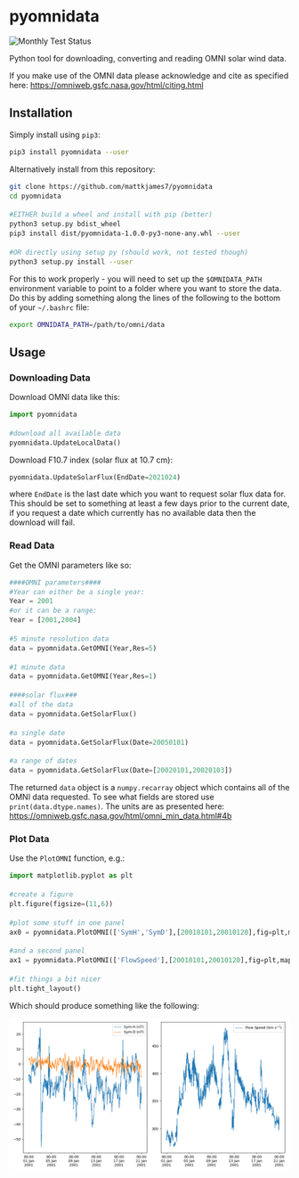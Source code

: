 # pyomnidata

![Monthly Test Status](https://github.com/mattkjames7/pyomnidata/actions/workflows/monthly_test.yml/badge.svg)

Python tool for downloading, converting and reading OMNI solar wind data.

If you make use of the OMNI data please acknowledge and cite as specified here: https://omniweb.gsfc.nasa.gov/html/citing.html

## Installation

Simply install using `pip3`:

```bash
pip3 install pyomnidata --user
```

Alternatively install from this repository:

```bash
git clone https://github.com/mattkjames7/pyomnidata
cd pyomnidata

#EITHER build a wheel and install with pip (better)
python3 setup.py bdist_wheel
pip3 install dist/pyomnidata-1.0.0-py3-none-any.whl --user

#OR directly using setup py (should work, not tested though)
python3 setup.py install --user
```

For this to work properly - you will need to set up the `$OMNIDATA_PATH` environment variable to point to a folder where you want to store the data. Do this by adding something along the lines of the following to the bottom of your `~/.bashrc` file:

```bash
export OMNIDATA_PATH=/path/to/omni/data
```



## Usage

### Downloading Data

Download OMNI data like this:

```python
import pyomnidata

#download all available data
pyomnidata.UpdateLocalData()
```

Download F10.7 index (solar flux at 10.7 cm):

```python
pyomnidata.UpdateSolarFlux(EndDate=2021024)
```

where `EndDate` is the last date which you want to request solar flux data for. This should be set to something at least a few days prior to the current date, if you request a date which currently has no available data then the download will fail.

### Read Data

Get the OMNI parameters like so:

```python
####OMNI parameters####
#Year can either be a single year:
Year = 2001
#or it can be a range:
Year = [2001,2004]

#5 minute resolution data
data = pyomnidata.GetOMNI(Year,Res=5)

#1 minute data
data = pyomnidata.GetOMNI(Year,Res=1)

####solar flux###
#all of the data
data = pyomnidata.GetSolarFlux()

#a single date
data = pyomnidata.GetSolarFlux(Date=20050101)

#a range of dates
data = pyomnidata.GetSolarFlux(Date=[20020101,20020103])
```

The returned `data` object is a `numpy.recarray` object which contains all of the OMNI data requested. To see what fields are stored use `print(data.dtype.names)`. The units are as presented here: https://omniweb.gsfc.nasa.gov/html/omni_min_data.html#4b

### Plot Data

Use the `PlotOMNI` function, e.g.:

```python
import matplotlib.pyplot as plt

#create a figure
plt.figure(figsize=(11,6))

#plot some stuff in one panel
ax0 = pyomnidata.PlotOMNI(['SymH','SymD'],[20010101,20010120],fig=plt,maps=[2,1,0,0])

#and a second panel
ax1 = pyomnidata.PlotOMNI(['FlowSpeed'],[20010101,20010120],fig=plt,maps=[2,1,1,0])

#fit things a bit nicer
plt.tight_layout()
```

Which should produce something like the following:

![omniexample.png](omniexample.png)

